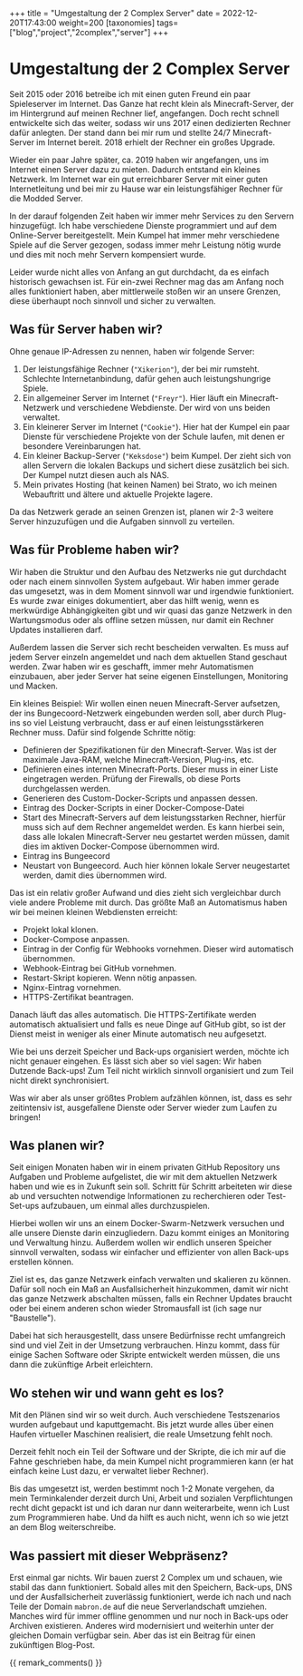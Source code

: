 +++
title = "Umgestaltung der 2 Complex Server"
date = 2022-12-20T17:43:00
weight=200
[taxonomies]
tags=["blog","project","2complex","server"]
+++

# Umgestaltung der 2 Complex Server

Seit 2015 oder 2016 betreibe ich mit einen guten Freund ein paar Spieleserver im Internet. Das Ganze
hat recht klein als Minecraft-Server, der im Hintergrund auf meinen Rechner lief, angefangen. Doch
recht schnell entwickelte sich das weiter, sodass wir uns 2017 einen dedizierten Rechner dafür
anlegten. Der stand dann bei mir rum und stellte 24/7 Minecraft-Server im Internet bereit. 2018
erhielt der Rechner ein großes Upgrade.

<!-- more -->

Wieder ein paar Jahre später, ca. 2019 haben wir angefangen, uns im Internet einen Server dazu zu
mieten. Dadurch entstand ein kleines Netzwerk. Im Internet war ein gut erreichbarer Server mit einer
guten Internetleitung und bei mir zu Hause war ein leistungsfähiger Rechner für die Modded Server.

In der darauf folgenden Zeit haben wir immer mehr Services zu den Servern hinzugefügt. Ich habe
verschiedene Dienste programmiert und auf dem Online-Server bereitgestellt. Mein Kumpel hat immer
mehr verschiedene Spiele auf die Server gezogen, sodass immer mehr Leistung nötig wurde und dies mit
noch mehr Servern kompensiert wurde.

Leider wurde nicht alles von Anfang an gut durchdacht, da es einfach historisch gewachsen ist. Für
ein-zwei Rechner mag das am Anfang noch alles funktioniert haben, aber mittlerweile stoßen wir an
unsere Grenzen, diese überhaupt noch sinnvoll und sicher zu verwalten.

## Was für Server haben wir?

Ohne genaue IP-Adressen zu nennen, haben wir folgende Server:

1. Der leistungsfähige Rechner (`"Xikerion"`), der bei mir rumsteht. Schlechte Internetanbindung,
   dafür gehen auch leistungshungrige Spiele.
2. Ein allgemeiner Server im Internet (`"Freyr"`). Hier läuft ein Minecraft-Netzwerk und
   verschiedene Webdienste. Der wird von uns beiden verwaltet.
3. Ein kleinerer Server im Internet (`"Cookie"`). Hier hat der Kumpel ein paar Dienste für
   verschiedene Projekte von der Schule laufen, mit denen er besondere Vereinbarungen hat.
4. Ein kleiner Backup-Server (`"Keksdose"`) beim Kumpel. Der zieht sich von allen Servern die
   lokalen Backups und sichert diese zusätzlich bei sich. Der Kumpel nutzt diesen auch als NAS.
5. Mein privates Hosting (hat keinen Namen) bei Strato, wo ich meinen Webauftritt und ältere und
   aktuelle Projekte lagere.

Da das Netzwerk gerade an seinen Grenzen ist, planen wir 2-3 weitere Server hinzuzufügen und die
Aufgaben sinnvoll zu verteilen.

## Was für Probleme haben wir?

Wir haben die Struktur und den Aufbau des Netzwerks nie gut durchdacht oder nach einem sinnvollen
System aufgebaut. Wir haben immer gerade das umgesetzt, was in dem Moment sinnvoll war und irgendwie
funktioniert. Es wurde zwar einiges dokumentiert, aber das hilft wenig, wenn es merkwürdige
Abhängigkeiten gibt und wir quasi das ganze Netzwerk in den Wartungsmodus oder als offline setzen
müssen, nur damit ein Rechner Updates installieren darf.

Außerdem lassen die Server sich recht bescheiden verwalten. Es muss auf jedem Server einzeln
angemeldet und nach dem aktuellen Stand geschaut werden. Zwar haben wir es geschafft, immer mehr
Automatismen einzubauen, aber jeder Server hat seine eigenen Einstellungen, Monitoring und Macken.

Ein kleines Beispiel: Wir wollen einen neuen Minecraft-Server aufsetzen, der ins Bungecoord-Netzwerk
eingebunden werden soll, aber durch Plug-ins so viel Leistung verbraucht, dass er auf einen
leistungsstärkeren Rechner muss. Dafür sind folgende Schritte nötig:

- Definieren der Spezifikationen für den Minecraft-Server. Was ist der maximale Java-RAM, welche
  Minecraft-Version, Plug-ins, etc.
- Definieren eines internen Minecraft-Ports. Dieser muss in einer Liste eingetragen werden. Prüfung
  der Firewalls, ob diese Ports durchgelassen werden.
- Generieren des Custom-Docker-Scripts und anpassen dessen.
- Eintrag des Docker-Scripts in einer Docker-Compose-Datei
- Start des Minecraft-Servers auf dem leistungsstarken Rechner, hierfür muss sich auf dem Rechner
  angemeldet werden. Es kann hierbei sein, dass alle lokalen Minecraft-Server neu gestartet werden
  müssen, damit dies im aktiven Docker-Compose übernommen wird.
- Eintrag ins Bungeecord
- Neustart von Bungeecord. Auch hier können lokale Server neugestartet werden, damit dies übernommen
  wird.

Das ist ein relativ großer Aufwand und dies zieht sich vergleichbar durch viele andere Probleme mit
durch. Das größte Maß an Automatismus haben wir bei meinen kleinen Webdiensten erreicht:

- Projekt lokal klonen.
- Docker-Compose anpassen.
- Eintrag in der Config für Webhooks vornehmen. Dieser wird automatisch übernommen.
- Webhook-Eintrag bei GitHub vornehmen.
- Restart-Skript kopieren. Wenn nötig anpassen.
- Nginx-Eintrag vornehmen.
- HTTPS-Zertifikat beantragen.

Danach läuft das alles automatisch. Die HTTPS-Zertifikate werden automatisch aktualisiert und falls
es neue Dinge auf GitHub gibt, so ist der Dienst meist in weniger als einer Minute automatisch neu
aufgesetzt.

Wie bei uns derzeit Speicher und Back-ups organisiert werden, möchte ich nicht genauer eingehen. Es
lässt sich aber so viel sagen: Wir haben Dutzende Back-ups! Zum Teil nicht wirklich sinnvoll
organisiert und zum Teil nicht direkt synchronisiert.

Was wir aber als unser größtes Problem aufzählen können, ist, dass es sehr zeitintensiv ist,
ausgefallene Dienste oder Server wieder zum Laufen zu bringen!

## Was planen wir?

Seit einigen Monaten haben wir in einem privaten GitHub Repository uns Aufgaben und Probleme
aufgelistet, die wir mit dem aktuellen Netzwerk haben und wie es in Zukunft sein soll. Schritt für
Schritt arbeiteten wir diese ab und versuchten notwendige Informationen zu recherchieren oder
Test-Set-ups aufzubauen, um einmal alles durchzuspielen.

Hierbei wollen wir uns an einem Docker-Swarm-Netzwerk versuchen und alle unsere Dienste darin
einzugliedern. Dazu kommt einiges an Monitoring und Verwaltung hinzu. Außerdem wollen wir endlich
unseren Speicher sinnvoll verwalten, sodass wir einfacher und effizienter von allen Back-ups
erstellen können.

Ziel ist es, das ganze Netzwerk einfach verwalten und skalieren zu können. Dafür soll noch ein Maß
an Ausfallsicherheit hinzukommen, damit wir nicht das ganze Netzwerk abschalten müssen, falls ein
Rechner Updates braucht oder bei einem anderen schon wieder Stromausfall ist (ich sage nur
"Baustelle").

Dabei hat sich herausgestellt, dass unsere Bedürfnisse recht umfangreich sind und viel Zeit in der
Umsetzung verbrauchen. Hinzu kommt, dass für einige Sachen Software oder Skripte entwickelt werden
müssen, die uns dann die zukünftige Arbeit erleichtern.

## Wo stehen wir und wann geht es los?

Mit den Plänen sind wir so weit durch. Auch verschiedene Testszenarios wurden aufgebaut und
kaputtgemacht. Bis jetzt wurde alles über einen Haufen virtueller Maschinen realisiert, die reale
Umsetzung fehlt noch.

Derzeit fehlt noch ein Teil der Software und der Skripte, die ich mir auf die Fahne geschrieben
habe, da mein Kumpel nicht programmieren kann (er hat einfach keine Lust dazu, er verwaltet lieber
Rechner).

Bis das umgesetzt ist, werden bestimmt noch 1-2 Monate vergehen, da mein Terminkalender derzeit
durch Uni, Arbeit und sozialen Verpflichtungen recht dicht gepackt ist und ich daran nur dann
weiterarbeite, wenn ich Lust zum Programmieren habe. Und da hilft es auch nicht, wenn ich so wie
jetzt an dem Blog weiterschreibe.

## Was passiert mit dieser Webpräsenz?

Erst einmal gar nichts. Wir bauen zuerst 2 Complex um und schauen, wie stabil das dann funktioniert.
Sobald alles mit den Speichern, Back-ups, DNS und der Ausfallsicherheit zuverlässig funktioniert,
werde ich nach und nach Teile der Domain `mabron.de` auf die neue Serverlandschaft umziehen. Manches
wird für immer offline genommen und nur noch in Back-ups oder Archiven existieren. Anderes wird
modernisiert und weiterhin unter der gleichen Domain verfügbar sein. Aber das ist ein Beitrag für
einen zukünftigen Blog-Post.

{{ remark_comments() }}
